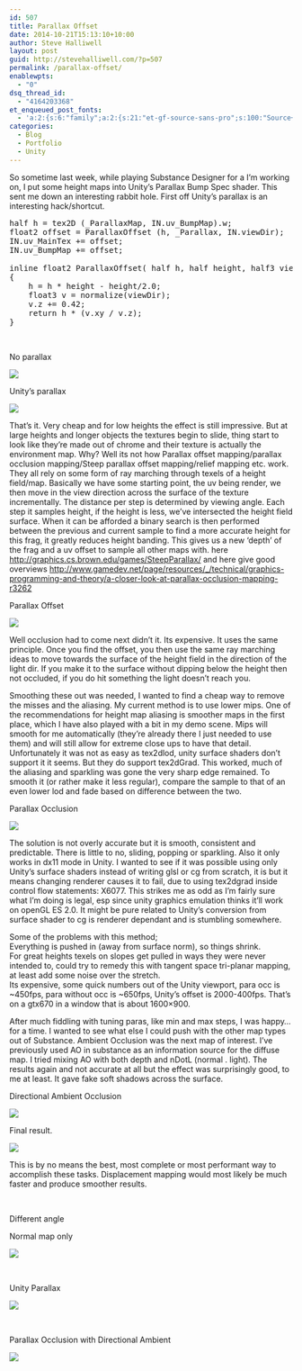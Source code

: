 ```yaml
---
id: 507
title: Parallax Offset
date: 2014-10-21T15:13:10+10:00
author: Steve Halliwell
layout: post
guid: http://stevehalliwell.com/?p=507
permalink: /parallax-offset/
enablewpts:
  - "0"
dsq_thread_id:
  - "4164203368"
et_enqueued_post_fonts:
  - 'a:2:{s:6:"family";a:2:{s:21:"et-gf-source-sans-pro";s:100:"Source+Sans+Pro:200,200italic,300,300italic,regular,italic,600,600italic,700,700italic,900,900italic";s:10:"et-gf-lato";s:75:"Lato:100,100italic,300,300italic,regular,italic,700,700italic,900,900italic";}s:6:"subset";a:7:{i:0;s:8:"cyrillic";i:1;s:5:"greek";i:2;s:10:"vietnamese";i:3;s:5:"latin";i:4;s:9:"greek-ext";i:5;s:9:"latin-ext";i:6;s:12:"cyrillic-ext";}}'
categories:
  - Blog
  - Portfolio
  - Unity
---
```

So sometime last week, while playing Substance Designer for a I’m working on, I put some height maps into Unity’s Parallax Bump Spec shader. This sent me down an interesting rabbit hole. First off Unity’s parallax is an interesting hack/shortcut.

<pre class="lang:default decode:true">half h = tex2D (_ParallaxMap, IN.uv_BumpMap).w;
float2 offset = ParallaxOffset (h, _Parallax, IN.viewDir);
IN.uv_MainTex += offset;
IN.uv_BumpMap += offset;

inline float2 ParallaxOffset( half h, half height, half3 viewDir )
{
	h = h * height - height/2.0;
	float3 v = normalize(viewDir);
	v.z += 0.42;
	return h * (v.xy / v.z);
}</pre>

&nbsp;

No parallax

![](../assets/images/2014/10/normalmaponly.jpg)

Unity&#8217;s parallax

![](../assets/images/2014/10/unity-para.jpg)

That’s it. Very cheap and for low heights the effect is still impressive. But at large heights and longer objects the textures begin to slide, thing start to look like they’re made out of chrome and their texture is actually the environment map. Why? Well its not how Parallax offset mapping/parallax occlusion mapping/Steep parallax offset mapping/relief mapping etc. work. They all rely on some form of ray marching through texels of a height field/map. Basically we have some starting point, the uv being render, we then move in the view direction across the surface of the texture incrementally. The distance per step is determined by viewing angle. Each step it samples height, if the height is less, we’ve intersected the height field surface. When it can be afforded a binary search is then performed between the previous and current sample to find a more accurate height for this frag, it greatly reduces height banding. This gives us a new ‘depth’ of the frag and a uv offset to sample all other maps with. here <http://graphics.cs.brown.edu/games/SteepParallax/> and here give good overviews <http://www.gamedev.net/page/resources/_/technical/graphics-programming-and-theory/a-closer-look-at-parallax-occlusion-mapping-r3262>

Parallax Offset

![](../assets/images/2014/10/para.jpg)

Well occlusion had to come next didn’t it. Its expensive. It uses the same principle. Once you find the offset, you then use the same ray marching ideas to move towards the surface of the height field in the direction of the light dir. If you make it to the surface without dipping below the height then not occluded, if you do hit something the light doesn’t reach you.

Smoothing these out was needed, I wanted to find a cheap way to remove the misses and the aliasing. My current method is to use lower mips. One of the recommendations for height map aliasing is smoother maps in the first place, which I have also played with a bit in my demo scene. Mips will smooth for me automatically (they’re already there I just needed to use them) and will still allow for extreme close ups to have that detail. Unfortunately it was not as easy as tex2dlod, unity surface shaders don’t support it it seems. But they do support tex2dGrad. This worked, much of the aliasing and sparkling was gone the very sharp edge remained. To smooth it (or rather make it less regular), compare the sample to that of an even lower lod and fade based on difference between the two.

Parallax Occlusion

![](../assets/images/2014/10/para-occ.jpg)

The solution is not overly accurate but it is smooth, consistent and predictable. There is little to no, sliding, popping or sparkling. Also it only works in dx11 mode in Unity. I wanted to see if it was possible using only Unity’s surface shaders instead of writing glsl or cg from scratch, it is but it means changing renderer causes it to fail, due to using tex2dgrad inside control flow statements: X6077. This strikes me as odd as I’m fairly sure what I’m doing is legal, esp since unity graphics emulation thinks it’ll work on openGL ES 2.0. It might be pure related to Unity’s conversion from surface shader to cg is renderer dependant and is stumbling somewhere.

Some of the problems with this method;  
Everything is pushed in (away from surface norm), so things shrink.  
For great heights texels on slopes get pulled in ways they were never intended to, could try to remedy this with tangent space tri-planar mapping, at least add some noise over the stretch.  
Its expensive, some quick numbers out of the Unity viewport, para occ is ~450fps, para without occ is ~650fps, Unity’s offset is 2000-400fps. That’s on a gtx670 in a window that is about 1600&#215;900.

After much fiddling with tuning paras, like min and max steps, I was happy… for a time. I wanted to see what else I could push with the other map types out of Substance. Ambient Occlusion was the next map of interest. I’ve previously used AO in substance as an information source for the diffuse map. I tried mixing AO with both depth and nDotL (normal . light). The results again and not accurate at all but the effect was surprisingly good, to me at least. It gave fake soft shadows across the surface.

Directional Ambient Occlusion

![](../assets/images/2014/10/amb-dir-only.jpg)

Final result.

![](../assets/images/2014/10/all.jpg)

This is by no means the best, most complete or most performant way to accomplish these tasks. Displacement mapping would most likely be much faster and produce smoother results.

&nbsp;

Different angle

Normal map only

![](../assets/images/2014/10/none-skew.jpg)

&nbsp;

Unity Parallax

![](../assets/images/2014/10/unity-skew.jpg)

&nbsp;

Parallax Occlusion with Directional Ambient

![](../assets/images/2014/10/para-all-skew.jpg)

&nbsp;
